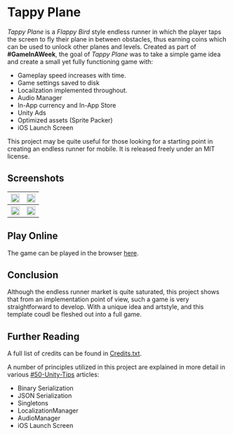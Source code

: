 # Tappy Plane

*Tappy Plane* is a *Flappy Bird* style endless runner in which the player taps the screen to fly their plane in between obstacles, thus earning coins which can be used to unlock other planes and levels. Created as part of **#GameInAWeek**, the goal of *Tappy Plane* was to take a simple game idea and create a small yet fully functioning game with:
* Gameplay speed increases with time.
* Game settings saved to disk
* Locailzation implemented throughout.
* Audio Manager
* In-App currency and In-App Store
* Unity Ads
* Optimized assets (Sprite Packer)
* iOS Launch Screen

This project may be quite useful for those looking for a starting point in creating an endless runner for mobile. It is released freely under an MIT license.

## Screenshots

<table style="width:100%">
  <tr>
    <th><img src="docs/assets/images/FlappyBird/screenshot1.png" style="width:100%"></th>
    <th><img src="docs/assets/images/FlappyBird/screenshot2.png" style="width:100%"></th> 
  </tr>
  <tr>
    <th><img src="docs/assets/images/FlappyBird/screenshot3.png" style="width:100%"></th>
    <th><img src="docs/assets/images/FlappyBird/screenshot4.png" style="width:100%"></th> 
  </tr>
</table>

## Play Online

The game can be played in the browser [here](https://defuncart.itch.io/tappyplane).

## Conclusion

Although the endless runner market is quite saturated, this project shows that from an implementation point of view, such a game is very straightforward to develop. With a unique idea and artstyle, and this template coudl be fleshed out into a full game.

## Further Reading

A full list of credits can be found in [Credits.txt](Credits.txt).

A number of principles utilized in this project are explained in more detail in various [#50-Unity-Tips](https://github.com/defuncart/50-unity-tips) articles:

* Binary Serialization
* JSON Serialization
* Singletons
* LocalizationManager
* AudioManager
* iOS Launch Screen